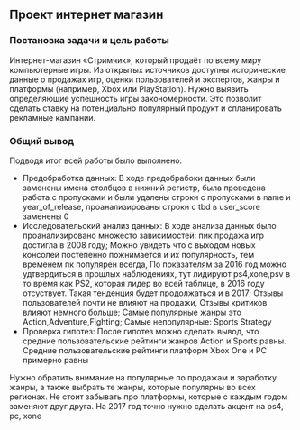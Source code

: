 ## Проект интернет магазин
### Постановка задачи и цель работы
Интернет-магазин «Стримчик», который продаёт по всему миру компьютерные игры. Из открытых источников доступны исторические данные о продажах игр, оценки пользователей и экспертов, жанры и платформы (например, Xbox или PlayStation). Нужно выявить определяющие успешность игры закономерности. Это позволит сделать ставку на потенциально популярный продукт и спланировать рекламные кампании.
### Общий вывод
Подводя итог всей работы было выполнено:
- Предобработка данных: В ходе предобрабоки данных были заменены имена столбцов в нижний регистр, была проведена работа с пропусками и были удалены строки с пропусками в name и year_of_release, проанализированы строки с tbd в user_score заменены 0
- Исследовательский анализ данных: В ходе анализа данных было проанализировано множесто зависимостей: пик продажа игр достигла в 2008 году; Можно увидеть что с выходом новых консолей постепенно пожнимается и их популярность, тем временем пк популярен всегда, По показателям за 2016 год можно удтвердиться в прошлых наблюдениях, тут лидируют ps4,xone,psv в то время как PS2, которая лидер во всей таблице, в 2016 году отсуствует. Такая тенденция будет продолжаться и в 2017; Отзывы пользователей почти не влияют на продажи, Отзывы критиков влияют немного больше; Самые популярные жанры это Action,Adventure,Fighting; Самые непопулярные: Sports Strategy
- Проверка гипотез: После гипотез можно сделать вывод, что средние пользовательские рейтинги жанров Action и Sports равны. Средние пользовательские рейтинги платформ Xbox One и PC примерно равны
    
Нужно обратить внимание на популярные по продажам и заработку жанры, а также выбрать те жанры, которые популярны во всех регионах. Не стоит забывать про платформы, которые с каждым годом заменяют друг друга. На 2017 год точно нужно сделать акцент на ps4, pc, xone

